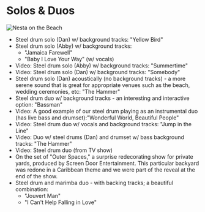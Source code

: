  
# Solos & Duos

![Nesta on the Beach](/user/images/index/9-sm.jpg)

- Steel drum solo (Dan) w/ background tracks: "Yellow Bird"
- Steel drum solo (Abby) w/ background tracks:
  - "Jamaica Farewell"
  - "Baby I Love Your Way" (w/ vocals)  
- Video: Steel drum solo (Abby) w/ background tracks: "Summertime"
- Video: Steel drum solo (Dan) w/ background tracks: "Somebody"
- Steel drum solo (Dan) acoustically (no background tracks) - a more serene sound that is great for appropriate venues such as the beach, wedding ceremonies, etc: "The Hammer"
- Steel drum duo w/ background tracks - an interesting and interactive option: "Bassman"
- Video: A good example of our steel drum playing as an instrumental duo (has live bass and drumset):"Wonderful World, Beautiful People"
- Video: Steel drum duo w/ vocals and background tracks: "Jump in the Line"
- Video: Duo w/ steel drums (Dan) and drumset w/ bass background tracks: "The Hammer"
- Video: Steel drum duo (from TV show) 
- On the set of "Outer Spaces," a surprise redecorating show for private yards, produced by Screen Door Entertainment. This particular backyard was redone in a Caribbean theme and we were part of the reveal at the end of the show. 
- Steel drum and marimba duo - with backing tracks; a beautiful combination:
  - "Jouvert Man"
  - "I Can't Help Falling in Love"

